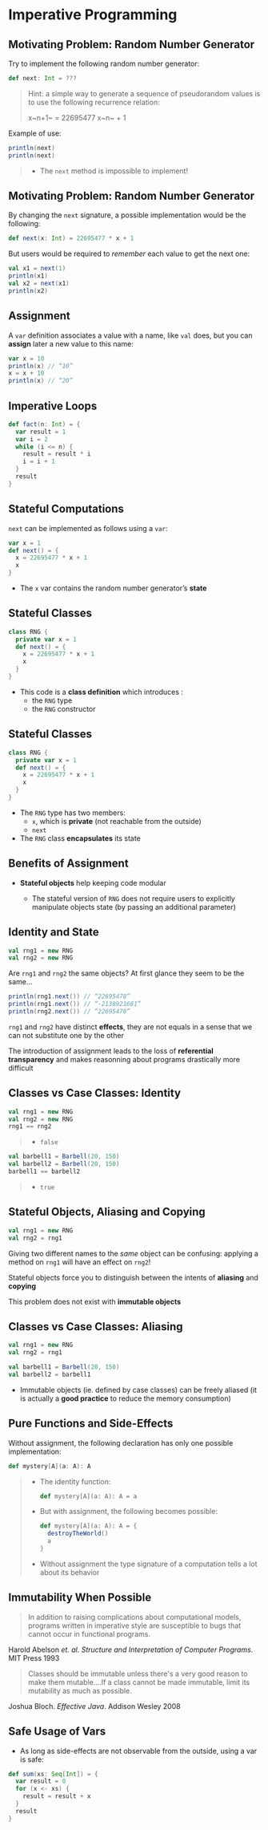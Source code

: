 
# Imperative Programming

## Motivating Problem: Random Number Generator

Try to implement the following random number generator:

```scala
def next: Int = ???
```

> Hint: a simple way to generate a sequence of pseudorandom values is to use the following recurrence relation:
>
> x~n+1~ = 22695477 x~n~ + 1

Example of use:

```scala
println(next)
println(next)
```

> - The `next` method is impossible to implement!

## Motivating Problem: Random Number Generator

By changing the `next` signature, a possible implementation would be the following:

```scala
def next(x: Int) = 22695477 * x + 1
```

But users would be required to *remember* each value to get the next one:

```scala
val x1 = next(1)
println(x1)
val x2 = next(x1)
println(x2)
```

## Assignment

A `var` definition associates a value with a name, like `val` does, but you can **assign** later a new value to this name:

```scala
var x = 10
println(x) // “10”
x = x + 10
println(x) // “20”
```

## Imperative Loops

```scala
def fact(n: Int) = {
  var result = 1
  var i = 2
  while (i <= n) {
    result = result * i
    i = i + 1
  }
  result
}
```

## Stateful Computations

`next` can be implemented as follows using a `var`:

```scala
var x = 1
def next() = {
  x = 22695477 * x + 1
  x
}
```

- The `x` var contains the random number generator’s **state**

## Stateful Classes

~~~ scala
class RNG {
  private var x = 1
  def next() = {
    x = 22695477 * x + 1
    x
  }
}
~~~

- This code is a **class definition** which introduces :
    - the `RNG` type
    - the `RNG` constructor

## Stateful Classes

~~~ scala
class RNG {
  private var x = 1
  def next() = {
    x = 22695477 * x + 1
    x
  }
}
~~~

- The `RNG` type has two members:
    - `x`, which is **private** (not reachable from the outside)
    - `next`
- The `RNG` class **encapsulates** its state

## Benefits of Assignment

- **Stateful objects** help keeping code modular

    - The stateful version of `RNG` does not require users to explicitly manipulate objects state (by passing an additional parameter)

## Identity and State

```scala
val rng1 = new RNG
val rng2 = new RNG
```

Are `rng1` and `rng2` the same objects? At first glance they seem to be the same…

```scala
println(rng1.next()) // “22695478”
println(rng1.next()) // “-2138921681”
println(rng2.next()) // “22695478”
```

`rng1` and `rng2` have distinct **effects**, they are not equals in a sense that we can not substitute one by the other

The introduction of assignment leads to the loss of **referential transparency** and makes reasonning about programs drastically more difficult

## Classes vs Case Classes: Identity

~~~ scala
val rng1 = new RNG
val rng2 = new RNG
rng1 == rng2
~~~

> - `false`

~~~ scala
val barbell1 = Barbell(20, 150)
val barbell2 = Barbell(20, 150)
barbell1 == barbell2
~~~

> - `true`

## Stateful Objects, Aliasing and Copying

```scala
val rng1 = new RNG
val rng2 = rng1
```

Giving two different names to the *same* object can be confusing: applying a method on `rng1` will have an effect on `rng2`!

Stateful objects force you to distinguish between the intents of **aliasing** and **copying**

This problem does not exist with **immutable objects**

## Classes vs Case Classes: Aliasing

~~~ scala
val rng1 = new RNG
val rng2 = rng1
~~~

~~~ scala
val barbell1 = Barbell(20, 150)
val barbell2 = barbell1
~~~

- Immutable objects (ie. defined by case classes) can be freely aliased (it is actually a **good practice** to reduce the memory consumption)

## Pure Functions and Side-Effects

Without assignment, the following declaration has only one possible implementation:

```scala
def mystery[A](a: A): A
```

>   - The identity function:
>
>     ```scala
>     def mystery[A](a: A): A = a
>     ```
>
>   - But with assignment, the following becomes possible:
>
>     ```scala
>     def mystery[A](a: A): A = {
>       destroyTheWorld()
>       a
>     }
>     ```
>
>   - Without assignment the type signature of a computation tells a lot about its behavior

## Immutability When Possible

> In addition to raising complications about computational models, programs written in imperative style are susceptible to bugs that cannot occur in functional programs.

Harold Abelson *et. al.* *Structure and Interpretation of Computer Programs*. MIT Press 1993

> Classes should be immutable unless there's a very good reason to make them mutable....If a class cannot be made immutable, limit its mutability as much as possible.

Joshua Bloch. *Effective Java*. Addison Wesley 2008

## Safe Usage of Vars

- As long as side-effects are not observable from the outside, using a var is safe:

~~~ scala
def sum(xs: Seq[Int]) = {
  var result = 0
  for (x <- xs) {
    result = result + x
  }
  result
}
~~~